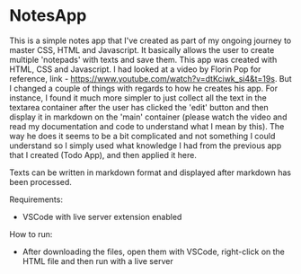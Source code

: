 # NotesApp
This is a simple notes app that I've created as part of my ongoing journey to master CSS, HTML and Javascript. It basically allows the user to create multiple 'notepads' with texts and save them. This app was created with HTML, CSS and Javascript. I had looked at a video by Florin Pop for reference, link - https://www.youtube.com/watch?v=dtKciwk_si4&t=19s. But I changed a couple of things with regards to how he creates his app. For instance, I found it much more simpler to just collect all the text in the textarea container after the user has clicked the 'edit' button and then display it in markdown on the 'main' container (please watch the video and read my documentation and code to understand what I mean by this). The way he does it seems to be a bit complicated and not something I could understand so I simply used what knowledge I had from the previous app that I created (Todo App), and then applied it here.

Texts can be written in markdown format and displayed after markdown has been processed. 

Requirements:
- VSCode with live server extension enabled

How to run:
- After downloading the files, open them with VSCode, right-click on the HTML file and then run with a live server
